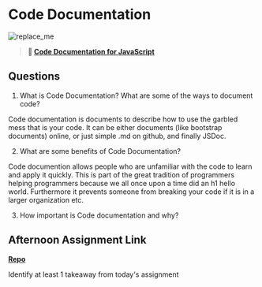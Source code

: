 # Code Documentation

![replace_me](https://codeworks.blob.core.windows.net/public/assets/img/illustrations/placeholder.svg)

> **📖 [Code Documentation for JavaScript](https://codeworksacademy.com/fs-student-guide/resources/wk7/02-JSDocs)**

## Questions

1. What is Code Documentation? What are some of the ways to document code?

Code documentation is documents to describe how to use the garbled mess that is your code. It can be either documents (like bootstrap documents) online, or just simple .md on github, and finally JSDoc. 

2. What are some benefits of Code Documentation?

Code documention allows people who are unfamiliar with the code to learn and apply it quickly. This is part of the great tradition of programmers helping programmers because we all once upon a time did an h1 hello world. Furthermore it prevents someone from breaking your code if it is in a larger organization etc. 

3. How important is Code documentation and why?

## Afternoon Assignment Link

**[Repo](https://github.com/mykealw/<ASSIGNMENT_REPO>)**

Identify at least 1 takeaway from today's assignment
